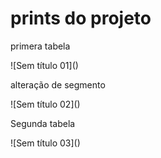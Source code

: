 <H1>prints do projeto</H1>
<p>primera tabela</p>
![Sem título 01]()
<p>alteração de segmento</p>
![Sem título 02]()
<p>Segunda tabela</p>
![Sem título 03]()

